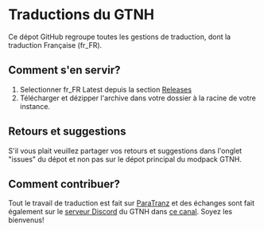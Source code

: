 # Traductions du GTNH

Ce dépot GitHub regroupe toutes les gestions de traduction, dont la traduction Française (fr_FR).

## Comment s'en servir?

1. Selectionner fr_FR Latest depuis la section [Releases](https://github.com/GTNewHorizons/GTNH-Translations/releases)
2. Télécharger et dézipper l'archive dans votre dossier à la racine de votre instance.

## Retours et suggestions
S'il vous plait veuillez partager vos retours et suggestions dans l'onglet "issues" du dépot et non pas sur le dépot principal du modpack GTNH.

## Comment contribuer?

Tout le travail de traduction est fait sur [ParaTranz](https://paratranz.cn/projects/9461) et des échanges sont fait également sur le [serveur Discord](https://discord.gg/EXshrPV) du GTNH dans [ce canal](https://discord.com/channels/181078474394566657/1213867819528224788). Soyez les bienvenus!
